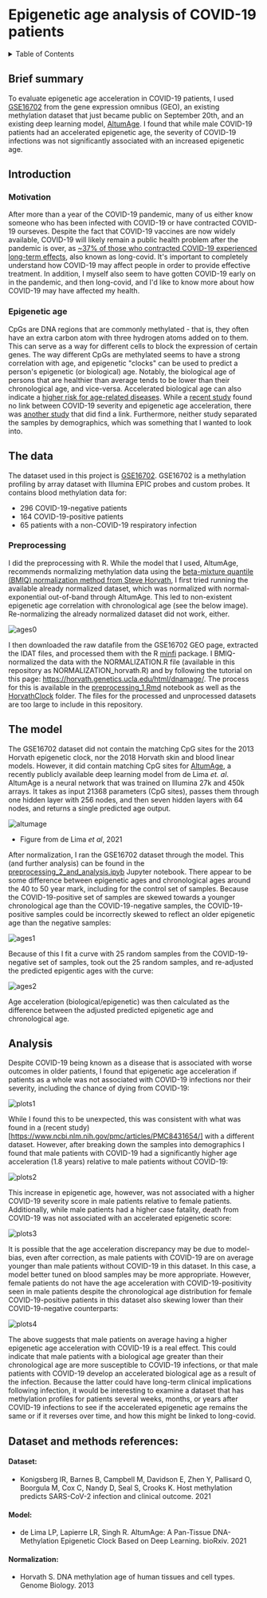 # Epigenetic age analysis of COVID-19 patients
<details>
  <summary>Table of Contents</summary>
 
1. [Brief summary](#brief-summary)
2. [Introduction](#motivation)
3. [The data](#the-data)
4. [The model](#the-model)
5. [Analysis](#analysis)
6. [Dataset and methods references](#references)
</details>

## Brief summary
To evaluate epigenetic age acceleration in COVID-19 patients, I used [GSE16702](https://www.ncbi.nlm.nih.gov/geo/query/acc.cgi?acc=GSE167202) from the gene expression omnibus (GEO), an existing methylation dataset that just became public on September 20th, and an existing deep learning model, [AltumAge](https://github.com/rsinghlab/AltumAge). I found that while male COVID-19 patients had an accelerated epigenetic age, the severity of COVID-19 infections was not significantly associated with an increased epigenetic age.


## Introduction
### Motivation
After more than a year of the COVID-19 pandemic, many of us either know someone who has been infected with COVID-19 or have contracted COVID-19 ourseves. Despite the fact that COVID-19 vaccines are now widely available, COVID-19 will likely remain a public health problem after the pandemic is over, as [~37% of  those who contracted COVID-19 experienced long-term effects](https://journals.plos.org/plosmedicine/article?id=10.1371/journal.pmed.1003773), also known as long-covid. It's important to completely understand how COVID-19 may affect people in order to provide effective treatment. In addition, I myself also seem to have gotten COVID-19 early on in the pandemic, and then long-covid, and I'd like to know more about how COVID-19 may have affected my health.

### Epigenetic age
CpGs are DNA regions that are commonly methylated - that is, they often have an extra carbon atom with three hydrogen atoms added on to them. This can serve as a way for different cells to block the expression of certain genes. The way different CpGs are methylated seems to have a strong correlation with age, and epigenetic "clocks" can be used to predict a person's epigenetic (or biological) age. Notably, the biological age of persons that are healthier than average tends to be lower than their chronological age, and vice-versa. Accelerated biological age can also indicate a [higher risk for age-related diseases](https://www.ncbi.nlm.nih.gov/pmc/articles/PMC6520108/). While a [recent study](https://www.ncbi.nlm.nih.gov/pmc/articles/PMC8431654/) found no link between COVID-19 severity and epigenetic age acceleration, there was [another study](https://www.ncbi.nlm.nih.gov/pmc/articles/PMC8013321/) that did find a link. Furthermore, neither study separated the samples by demographics, which was something that I wanted to look into.

## The data
The dataset used in this project is [GSE16702](https://www.ncbi.nlm.nih.gov/geo/query/acc.cgi?acc=GSE167202). GSE16702 is a methylation profiling by array dataset with Illumina EPIC probes and custom probes. It contains blood methylation data for:
* 296 COVID-19-negative patients
* 164 COVID-19-positive patients
* 65 patients with a non-COVID-19 respiratory infection

### Preprocessing

I did the preprocessing with R. While the model that I used, AltumAge, recommends normalizing methylation data using the [beta-mixture quantile (BMIQ) normalization method from Steve Horvath](https://horvath.genetics.ucla.edu/html/dnamage/), I first tried running the available already normalized dataset, which was normalized with normal-exponential out-of-band through AltumAge. This led to non-existent epigenetic age correlation with chronological age (see the below image). Re-normalizing the already normalized dataset did not work, either.

![ages0](https://user-images.githubusercontent.com/68296887/137123991-8963421f-7ef8-4c14-8bcf-a0ddb932e183.png)

I then downloaded the raw datafile from the GSE16702 GEO page, extracted the IDAT files, and processed them with the R [minfi](https://bioconductor.org/packages/release/bioc/html/minfi.html) package. I BMIQ-normalized the data with the NORMALIZATION.R file (available in this repository as NORMALIZATION_horvath.R) and by following the tutorial on this page: https://horvath.genetics.ucla.edu/html/dnamage/. The process for this is available in the [preprocessing_1.Rmd](https://github.com/Olya-M/covid-epigenetic-age/blob/main/preprocessing_1.Rmd) notebook as well as the [HorvathClock](https://github.com/Olya-M/covid-epigenetic-age/tree/main/HorvathClock) folder.
The files for the processed and unprocessed datasets are too large to include in this repository.


## The model
The GSE16702 dataset did not contain the matching CpG sites for the 2013 Horvath epigenetic clock, nor the 2018 Horvath skin and blood linear models. However, it did contain matching CpG sites for [AltumAge](https://github.com/rsinghlab/AltumAge), a recently publicly available deep learning model from de Lima *et. al*. AltumAge is a neural network that was trained on Illumina 27k and 450k arrays. It takes as input 21368 parameters (CpG sites), passes them through one hidden layer with 256 nodes, and then seven hidden layers with 64 nodes, and returns a single predicted age output.

![altumage](https://user-images.githubusercontent.com/68296887/137139811-01a02350-77f0-4ca9-bdfa-2f36740de95c.png)
* Figure from de Lima *et al*, 2021


After normalization, I ran the GSE16702 dataset through the model. This (and further analysis) can be found in the [preprocessing_2_and_analysis.ipyb](https://github.com/Olya-M/covid-epigenetic-age/blob/main/preprocessing_2_and_analysis.ipynb) Jupyter notebook. There appear to be some difference between epigenetic ages and chronological ages around the 40 to 50 year mark, including for the control set of samples. Because the COVID-19-positive set of samples are skewed towards a younger chronological age than the COVID-19-negative samples, the COVID-19-positive samples could be incorrectly skewed to reflect an older epigenetic age than the negative samples:


![ages1](https://user-images.githubusercontent.com/68296887/137142333-f5705772-4989-4653-b5be-962008269ec9.png)

Because of this I fit a curve with 25 random samples from the COVID-19-negative set of samples, took out the 25 random samples, and re-adjusted the predicted epigentic ages with the curve:

![ages2](https://user-images.githubusercontent.com/68296887/137143233-3accfab0-f92f-49d5-879f-61de10f4939e.png)

Age acceleration (biological/epigenetic) was then calculated as the difference between the adjusted predicted epigenetic age and chronological age. 


## Analysis

Despite COVID-19 being known as a disease that is associated with worse outcomes in older patients, I found that epigenetic age acceleration if patients as a whole was not associated with COVID-19 infections nor their severity, including the chance of dying from COVID-19:

![plots1](https://user-images.githubusercontent.com/68296887/137144579-dccc37c7-360d-4160-8b43-f6b16555581e.png)

While I found this to be unexpected, this was consistent with what was found in a (recent study)[https://www.ncbi.nlm.nih.gov/pmc/articles/PMC8431654/] with a different dataset. However, after breaking down the samples into demographics I found that male patients with COVID-19 had a significantly higher age acceleration (1.8 years) relative to male patients without COVID-19:

![plots2](https://user-images.githubusercontent.com/68296887/137144644-52b379bf-e86d-45e4-8a24-d470ba92c769.png)


This increase in epigenetic age, however, was not associated with a higher COVID-19 severity score in male patients relative to female patients. Additionally, while male patients had a higher case fatality, death from COVID-19 was not associated with an accelerated epigenetic score:

![plots3](https://user-images.githubusercontent.com/68296887/137144655-99a191fc-3e98-4500-9132-cd8787e09718.png)


It is possible that the age acceleration discrepancy may be due to model-bias, even after correction, as male patients with COVID-19 are on average younger than male patients without COVID-19 in this dataset. In this case, a model better tuned on blood samples may be more appropriate. However, female patients do not have the age acceleration with COVID-19-positivity seen in male patients despite the chronological age distribution for female COVID-19-positive patients in this dataset also skewing lower than their COVID-19-negative counterparts:

![plots4](https://user-images.githubusercontent.com/68296887/137148804-2171e9f7-fd10-44b4-b25c-c9610b7e0d73.png)

The above suggests that male patients on average having a higher epigenetic age acceleration with COVID-19 is a real effect. This could indicate that male patients with a biological age greater than their chronological age are more susceptible to COVID-19 infections, or that male patients with COVID-19 develop an accelerated biological age as a result of the infection. Because the latter could have long-term clinical implications following infection, it would be interesting to examine a dataset that has methylation profiles for patients several weeks, months, or years after COVID-19 infections to see if the accelerated epigenetic age remains the same or if it reverses over time, and how this might be linked to long-covid.

## Dataset and methods references:


#### Dataset:
* Konigsberg IR, Barnes B, Campbell M, Davidson E, Zhen Y, Pallisard O, Boorgula M, Cox C, Nandy D, Seal S, Crooks K. Host methylation predicts SARS-CoV-2 infection and clinical outcome. 2021

#### Model:
* de Lima LP, Lapierre LR, Singh R. AltumAge: A Pan-Tissue DNA-Methylation Epigenetic Clock Based on Deep Learning. bioRxiv. 2021 

#### Normalization:
* Horvath S. DNA methylation age of human tissues and cell types. Genome Biology. 2013
